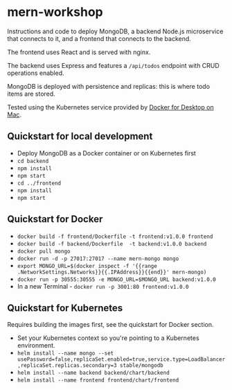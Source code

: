# mern-workshop

Instructions and code to deploy MongoDB, a backend Node.js microservice that connects to it, and a frontend that connects to the backend.

The frontend uses React and is served with nginx.

The backend uses Express and features a `/api/todos` endpoint with CRUD operations enabled.

MongoDB is deployed with persistence and replicas: this is where todo items are stored.

Tested using the Kubernetes service provided by [Docker for Desktop on Mac](https://docs.docker.com/docker-for-mac/kubernetes/).

## Quickstart for local development
- Deploy MongoDB as a Docker container or on Kubernetes first
- `cd backend`
- `npm install`
- `npm start`
- `cd ../frontend`
- `npm install`
- `npm start`

## Quickstart for Docker
- `docker build -f frontend/Dockerfile -t frontend:v1.0.0 frontend`
- `docker build -f backend/Dockerfile  -t backend:v1.0.0 backend`
- `docker pull mongo`
- `docker run -d -p 27017:27017 --name mern-mongo mongo `
- `export MONGO_URL=$(docker inspect -f '{{range .NetworkSettings.Networks}}{{.IPAddress}}{{end}}' mern-mongo)`
- `docker run -p 30555:30555 -e MONGO_URL=$MONGO_URL backend:v1.0.0`
- In a new Terminal - `docker run -p 3001:80 frontend:v1.0.0`

## Quickstart for Kubernetes
Requires building the images first, see the quickstart for Docker section.

- Set your Kubernetes context so you're pointing to a Kubernetes environment.
- `helm install --name mongo --set usePassword=false,replicaSet.enabled=true,service.type=LoadBalancer,replicaSet.replicas.secondary=3 stable/mongodb`
- `helm install --name backend backend/chart/backend`
- `helm install --name frontend frontend/chart/frontend`
